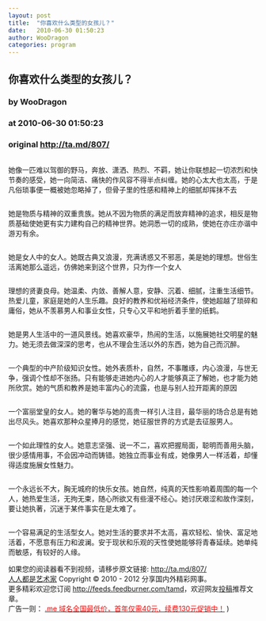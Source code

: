 ```yaml
---
layout: post
title:  "你喜欢什么类型的女孩儿？"
date:   2010-06-30 01:50:23
author: WooDragon
categories: program
---
```


## 你喜欢什么类型的女孩儿？
### by WooDragon
### at 2010-06-30 01:50:23
### original <http://ta.md/807/>

<p><img src="http://dulei.si/files/8a69a6a41d2a0474f81510ac621982f6.jpg" alt=""></p><p>她像一匹难以驾御的野马，奔放、潇洒、热烈、不羁，她让你联想起一切浓烈和快节奏的感受，她一向简洁、痛快的作风容不得半点纠缠。她的心太大也太高，于是凡俗琐事便一概被她忽略掉了，但骨子里的性感和精神上的细腻却挥抹不去</p><p><span></span></p><p><img src="http://dulei.si/files/1df2ce45418ece795369662bd95c569a.jpg" alt=""></p><p>她是物质与精神的双重贵族。她从不因为物质的满足而放弃精神的追求，相反是物质基础使她更有实力建构自己的精神世界。她洞悉一切的成熟，使她在亦庄亦谐中游刃有余。</p><p><img src="http://dulei.si/files/1612b1eaf63266a3fdbf8e64e993964f.jpg" alt=""></p><p>她是女人中的女人。她既古典又浪漫，充满诱惑又不邪恶，美是她的理想。世俗生活离她那么遥远，仿佛她来到这个世界，只为作一个女人</p><p><img src="http://dulei.si/files/d8b038c165f005dbb3b45c64128fe03f.jpg" alt=""></p><p>理想的贤妻良母。她温柔、内敛、善解人意，安静、沉着、细腻，注重生活细节。热爱儿童，家庭是她的人生乐趣。良好的教养和优裕经济条件，使她超越了琐碎和庸俗，她从不羡慕男人和事业女性，只专心又平和地折着手里的纸鹤。</p><p><img src="http://dulei.si/files/e3f3fe87a0a451e96702357cf8d61fd3.jpg" alt=""></p><p>她是男人生活中的一道风景线。她喜欢豪华，热闹的生活，以施展她社交明星的魅力。她无须去做深深的思考，也从不理会生活以外的东西，她为自己而沉醉。</p><p><img src="http://dulei.si/files/0944fbd7603b10d7af5ba14c35c7dcda.jpg" alt=""></p><p>一个典型的中产阶级知识女性。她外表质朴，自然，不事雕琢，内心浪漫，与世无争，强调个性却不张扬。只有能够走进她内心的人才能够真正了解她，也才能为她所欣赏。她的气质和教养是她丰富内心的流露，也是与别人拉开距离的原因</p><p><img src="http://dulei.si/files/dd614b13654303f896aa3432d70d6b4f.jpg" alt=""></p><p>一个富丽堂皇的女人。她的奢华与她的高贵一样引人注目，最华丽的场合总是有她出尽风头。她喜欢那种众星捧月的感觉，她征服世界的方式是去征服男人。</p><p><img src="http://dulei.si/files/d22529df1f48240b844295a0960ba8c5.jpg" alt=""></p><p>一个如此理性的女人。她意志坚强、说一不二，喜欢把握局面，聪明而善用头脑，很少感情用事，不会因冲动而铸错。她独立而事业有成，她像男人一样活着，却懂得适度施展女性魅力。</p><p><img src="http://dulei.si/files/9ec9d24dd90dfc5a129789edfe24af9f.jpg" alt=""></p><p>一个永远长不大，胸无城府的快乐女孩。她自然，纯真的天性影响着周围的每一个人，她热爱生活，无拘无束，随心所欲又有些漫不经心。她讨厌艰涩和故作深刻，要让她执著，沉迷于某件事实在是太难了。</p><p><img src="http://dulei.si/files/edbc9b868e74104b5458a8f15e336f07.jpg" alt=""></p><p>一个容易满足的生活型女人。她对生活的要求并不太高，喜欢轻松、愉快、富足地活着，不愿意有压力和波澜。安于现状和乐观的天性使她能够将青春延续。她单纯而敏感，有较好的人缘。</p><p>如果您的阅读器看不到视频，请移步原文链接: <a href="http://ta.md/807/">http://ta.md/807/</a> <br> <a href="http://ta.md/">人人都是艺术家</a> Copyright ©   2010 - 2012 分享国内外精彩网事。<br> 更多精彩欢迎您订阅 <a href="http://feeds.feedburner.com/tamd">http://feeds.feedburner.com/tamd</a>，欢迎网友<a href="http://ta.md/delivery/">投稿</a>推荐文章。<br> 广告一则： <a href="http://zi.mu/domain"><font color="red">.me 域名全国最低价，首年仅需40元，续费130元促销中！</font></a> )</p>